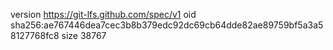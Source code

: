 version https://git-lfs.github.com/spec/v1
oid sha256:ae767446dea7cec3b8b379edc92dc69cb64dde82ae89759bf5a3a58127768fc8
size 38767
